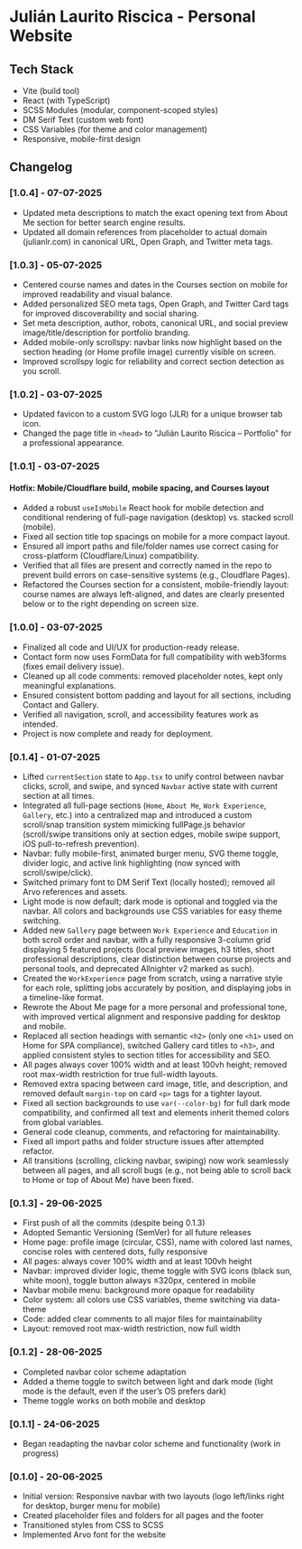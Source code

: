 # Julián Laurito Riscica - Personal Website

## Tech Stack

- Vite (build tool)
- React (with TypeScript)
- SCSS Modules (modular, component-scoped styles)
- DM Serif Text (custom web font)
- CSS Variables (for theme and color management)
- Responsive, mobile-first design

## Changelog

### [1.0.4] - 07-07-2025
- Updated meta descriptions to match the exact opening text from About Me section for better search engine results.
- Updated all domain references from placeholder to actual domain (julianlr.com) in canonical URL, Open Graph, and Twitter meta tags.

### [1.0.3] - 05-07-2025
- Centered course names and dates in the Courses section on mobile for improved readability and visual balance.
- Added personalized SEO meta tags, Open Graph, and Twitter Card tags for improved discoverability and social sharing.
- Set meta description, author, robots, canonical URL, and social preview image/title/description for portfolio branding.
- Added mobile-only scrollspy: navbar links now highlight based on the section heading (or Home profile image) currently visible on screen.
- Improved scrollspy logic for reliability and correct section detection as you scroll.

### [1.0.2] - 03-07-2025
- Updated favicon to a custom SVG logo (JLR) for a unique browser tab icon.
- Changed the page title in `<head>` to "Julián Laurito Riscica – Portfolio" for a professional appearance.

### [1.0.1] - 03-07-2025
#### Hotfix: Mobile/Cloudflare build, mobile spacing, and Courses layout
- Added a robust `useIsMobile` React hook for mobile detection and conditional rendering of full-page navigation (desktop) vs. stacked scroll (mobile).
- Fixed all section title top spacings on mobile for a more compact layout.
- Ensured all import paths and file/folder names use correct casing for cross-platform (Cloudflare/Linux) compatibility.
- Verified that all files are present and correctly named in the repo to prevent build errors on case-sensitive systems (e.g., Cloudflare Pages).
- Refactored the Courses section for a consistent, mobile-friendly layout: course names are always left-aligned, and dates are clearly presented below or to the right depending on screen size.

### [1.0.0] - 03-07-2025
- Finalized all code and UI/UX for production-ready release.
- Contact form now uses FormData for full compatibility with web3forms (fixes email delivery issue).
- Cleaned up all code comments: removed placeholder notes, kept only meaningful explanations.
- Ensured consistent bottom padding and layout for all sections, including Contact and Gallery.
- Verified all navigation, scroll, and accessibility features work as intended.
- Project is now complete and ready for deployment.

### [0.1.4] - 01-07-2025
- Lifted `currentSection` state to `App.tsx` to unify control between navbar clicks, scroll, and swipe, and synced `Navbar` active state with current section at all times.
- Integrated all full-page sections (`Home`, `About Me`, `Work Experience`, `Gallery`, etc.) into a centralized map and introduced a custom scroll/snap transition system mimicking fullPage.js behavior (scroll/swipe transitions only at section edges, mobile swipe support, iOS pull-to-refresh prevention).
- Navbar: fully mobile-first, animated burger menu, SVG theme toggle, divider logic, and active link highlighting (now synced with scroll/swipe/click).
- Switched primary font to DM Serif Text (locally hosted); removed all Arvo references and assets.
- Light mode is now default; dark mode is optional and toggled via the navbar. All colors and backgrounds use CSS variables for easy theme switching.
- Added new `Gallery` page between `Work Experience` and `Education` in both scroll order and navbar, with a fully responsive 3-column grid displaying 5 featured projects (local preview images, h3 titles, short professional descriptions, clear distinction between course projects and personal tools, and deprecated Allnighter v2 marked as such).
- Created the `WorkExperience` page from scratch, using a narrative style for each role, splitting jobs accurately by position, and displaying jobs in a timeline-like format.
- Rewrote the About Me page for a more personal and professional tone, with improved vertical alignment and responsive padding for desktop and mobile.
- Replaced all section headings with semantic `<h2>` (only one `<h1>` used on Home for SPA compliance), switched Gallery card titles to `<h3>`, and applied consistent styles to section titles for accessibility and SEO.
- All pages always cover 100% width and at least 100vh height; removed root max-width restriction for true full-width layouts.
- Removed extra spacing between card image, title, and description, and removed default `margin-top` on card `<p>` tags for a tighter layout.
- Fixed all section backgrounds to use `var(--color-bg)` for full dark mode compatibility, and confirmed all text and elements inherit themed colors from global variables.
- General code cleanup, comments, and refactoring for maintainability.
- Fixed all import paths and folder structure issues after attempted refactor.
- All transitions (scrolling, clicking navbar, swiping) now work seamlessly between all pages, and all scroll bugs (e.g., not being able to scroll back to Home or top of About Me) have been fixed.

### [0.1.3] - 29-06-2025
- First push of all the commits (despite being 0.1.3)
- Adopted Semantic Versioning (SemVer) for all future releases
- Home page: profile image (circular, CSS), name with colored last names, concise roles with centered dots, fully responsive
- All pages: always cover 100% width and at least 100vh height
- Navbar: improved divider logic, theme toggle with SVG icons (black sun, white moon), toggle button always ≤320px, centered in mobile
- Navbar mobile menu: background more opaque for readability
- Color system: all colors use CSS variables, theme switching via data-theme
- Code: added clear comments to all major files for maintainability
- Layout: removed root max-width restriction, now full width

### [0.1.2] - 28-06-2025
- Completed navbar color scheme adaptation
- Added a theme toggle to switch between light and dark mode (light mode is the default, even if the user’s OS prefers dark)
- Theme toggle works on both mobile and desktop

### [0.1.1] - 24-06-2025
- Began readapting the navbar color scheme and functionality (work in progress)

### [0.1.0] - 20-06-2025
- Initial version: Responsive navbar with two layouts (logo left/links right for desktop, burger menu for mobile)
- Created placeholder files and folders for all pages and the footer
- Transitioned styles from CSS to SCSS
- Implemented Arvo font for the website